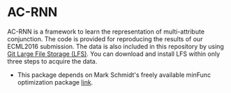 # AC-RNN

AC-RNN is a framework to learn the representation of multi-attribute conjunction. The code is provided for reproducing the results of our  ECML2016 submission. The data is also included in this repository by using [Git Large File Storage (LFS)](https://git-lfs.github.com/). You can download and install LFS within only three steps to acquire the data.

* This package depends on Mark Schmidt's freely available minFunc optimization package [link](http://www.cs.ubc.ca/~schmidtm/Software/minFunc/minFunc.html).

